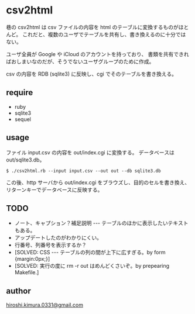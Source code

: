 # csv2html

巷の csv2html は csv ファイルの内容を html のテーブルに変換するものがほとんど。
これだと、複数のユーザでテーブルを共有し、書き換えるのに十分ではない。

ユーザ全員が Google や iCloud のアカウントを持っており、
書類を共有できればおしまいなのだが、そうでないユーザグループのために作成。

csv の内容を RDB (sqlite3) に反映し、cgi でそのテーブルを書き換える。

## require

* ruby
* sqlite3
* sequel

## usage

ファイル input.csv の内容を out/index.cgi に変換する。
データベースは out/sqlite3.db。

````
$ ./csv2html.rb --input input.csv --out out --db sqlite3.db
````

この後、http サーバから out/index.cgi をブラウズし、目的のセルを書き換え、
リターンキーでデータベースに反映する。

## TODO

* ノート、キャプション？補足説明 --- テーブルのほかに表示したいテキストもある。
* アップデートしたのがわかりにくい。
* 行番号、列番号を表示するか？
* [SOLVED: CSS --- テーブルの列の間が上下に広すぎる。by form {margin:0px;}]
* [SOLVED: 実行の度に rm -r out はめんどくさいぞ。by prepearing Makefile.]

## author

hiroshi.kimura.0331@gmail.com